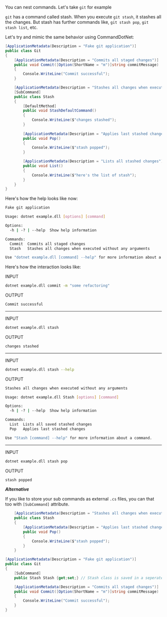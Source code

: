 You can nest commands. Let's take `git` for example

`git` has a command called stash. When you execute `git stash`, it stashes all the changes. But stash has further commands like, `git stash pop`, `git stash list`, etc.

Let's try and mimic the same behavior using CommandDotNet:

```c#
[ApplicationMetadata(Description = "Fake git application")]
public class Git
{
    [ApplicationMetadata(Description = "Commits all staged changes")]
    public void Commit([Option(ShortName = "m")]string commitMessage)
    {
        Console.WriteLine("Commit successful");
    }

    [ApplicationMetadata(Description = "Stashes all changes when executed without any arguments")]
    [SubCommand]
    public class Stash
    {
        [DefaultMethod]
        public void StashDefaultCommand()
        {
            Console.WriteLine($"changes stashed");
        }
    
        [ApplicationMetadata(Description = "Applies last stashed changes")]
        public void Pop()
        {
            Console.WriteLine($"stash popped");
        }

        [ApplicationMetadata(Description = "Lists all stashed changes")]
        public void List()
        {
            Console.WriteLine($"here's the list of stash");
        }
    }
}
```

Here's how the help looks like now:

```bash
Fake git application

Usage: dotnet example.dll [options] [command]

Options:
  -h | -? | --help  Show help information

Commands:
  Commit  Commits all staged changes
  Stash   Stashes all changes when executed without any arguments

Use "dotnet example.dll [command] --help" for more information about a command.
```

Here's  how the interaction looks like:

INPUT

```bash
dotnet example.dll commit -m "some refactoring"
```

OUTPUT

```bash
Commit successful
```

---

INPUT

```bash
dotnet example.dll stash
```

OUTPUT

```bash
changes stashed
```

---

INPUT

```bash
dotnet example.dll stash --help
```

OUTPUT

```bash
Stashes all changes when executed without any arguments

Usage: dotnet example.dll Stash [options] [command]

Options:
  -h | -? | --help  Show help information

Commands:
  List  Lists all saved stashed changes
  Pop   Applies last stashed changes

Use "Stash [command] --help" for more information about a command.
```

---

INPUT

```bash
dotnet example.dll stash pop
```

OUTPUT

```bash
stash popped
```

***Alternative***

If you like to store your sub commands as external `.cs` files, you can that too with `[SubCommand]` attribute.

```c#
    [ApplicationMetadata(Description = "Stashes all changes when executed without any arguments")]
    public class Stash
    {
        [ApplicationMetadata(Description = "Applies last stashed changes")]
        public void Pop()
        {
            Console.WriteLine($"stash popped");
        }
    }
```

```c#
[ApplicationMetadata(Description = "Fake git application")]
public class Git
{
    [SubCommand]
    public Stash Stash {get;set;} // Stash class is saved in a seperate file

    [ApplicationMetadata(Description = "Commits all staged changes")]
    public void Commit([Option(ShortName = "m")]string commitMessage)
    {
        Console.WriteLine("Commit successful");
    }
}
```